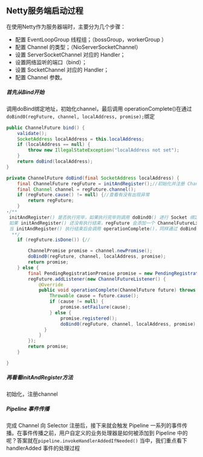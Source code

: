 ## Netty服务端启动过程

在使用Netty作为服务器端时，主要分为几个步骤：

- 配置 EventLoopGroup 线程组；（bossGroup，workerGroup ）
- 配置 Channel 的类型；（NioServerSocketChannel）
- 设置 ServerSocketChannel 对应的 Handler；
- 设置网络监听的端口（bind）；
- 设置 SocketChannel 对应的 Handler；
- 配置 Channel 参数。

##### 首先从Bind开始

调用doBind绑定地址，初始化channel，最后调用 operationComplete()在通过` doBind0(regFuture, channel, localAddress, promise);`绑定

```java
public ChannelFuture bind() {
    validate();
    SocketAddress localAddress = this.localAddress;
    if (localAddress == null) {
        throw new IllegalStateException("localAddress not set");
    }
    return doBind(localAddress);
}

private ChannelFuture doBind(final SocketAddress localAddress) {
    final ChannelFuture regFuture = initAndRegister();//初始化并注册 Channel，同时返回一个 ChannelFuture 实例 regFuture
    final Channel channel = regFuture.channel();
    if (regFuture.cause() != null) {//查看有没有出现异常
        return regFuture;
    }
·/**
 initAndRegister() 是否执行完毕，如果执行完毕则调用 doBind0() 进行 Socket 绑定。
 如果 initAndRegister() 还没有执行结束，regFuture 会添加一个 ChannelFutureListener 回调监听，
 当 initAndRegister() 执行结束后会调用 operationComplete()，同样通过 doBind0() 进行端口绑定。
  **/
    if (regFuture.isDone()) {//

        ChannelPromise promise = channel.newPromise();
        doBind0(regFuture, channel, localAddress, promise);
        return promise;
    } else {
        final PendingRegistrationPromise promise = new PendingRegistrationPromise(channel);
        regFuture.addListener(new ChannelFutureListener() {
            @Override
            public void operationComplete(ChannelFuture future) throws Exception {
                Throwable cause = future.cause();
                if (cause != null) {
                    promise.setFailure(cause);
                } else {
                    promise.registered();
                    doBind0(regFuture, channel, localAddress, promise);
              }
            }
        });
        return promise;
    }

}
```

##### 再看看initAndRegister方法

初始化，注册channel

##### Pipeline 事件传播

完成 Channel 向 Selector 注册后，接下来就会触发 Pipeline 一系列的事件传播。在事件传播之前，用户自定义的业务处理器是如何被添加到 Pipeline 中的呢？答案就在`pipeline.invokeHandlerAddedIfNeeded()` 当中，我们重点看下 handlerAdded 事件的处理过程